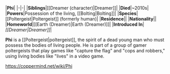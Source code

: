 |**Phi**|
|-|-|
|**Siblings**|[[Dreamer (character)\|Dreamer]]|
|**Died**|~2010s|
|**Powers**|Possession of the living, [[Bolting\|Bolting]]|
|**Species**|[[Poltergeist\|Poltergeist]] (formerly human)|
|**Residence**||
|**Nationality**||
|**Homeworld**|[[Earth (Dreamer)\|Earth (Dreamer)]]|
|**Introduced In**|*[[Dreamer\|Dreamer]]*|

**Phi** is a [[Poltergeist\|poltergeist]], the spirit of a dead young man who must possess the bodies of living people. He is part of a group of gamer poltergeists that play games like "capture the flag" and "cops and robbers," using living bodies like "lives" in a video game.




https://coppermind.net/wiki/Phi